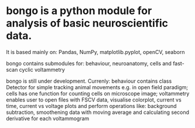 # bongo is a python module for analysis of  basic neuroscientific data.
It is based mainly on: Pandas, NumPy, matplotlib.pyplot, openCV, seaborn 

bongo contains submodules for: behaviour, neuroanatomy, cells and fast-scan cyclic voltammetry

bongo is still under development.
Currenly:
behaviour contains class Detector for simple tracking animal movements e.g. in open field paradigm;
cells has one function for counting cells on microscope image;
voltammetry enables user to open files with FSCV data, visualise colorplot, current vs time, current vs voltage plots
and perform operations like: background subtraction, smoothening data with moving average and calculating second derivative for each voltammogram
